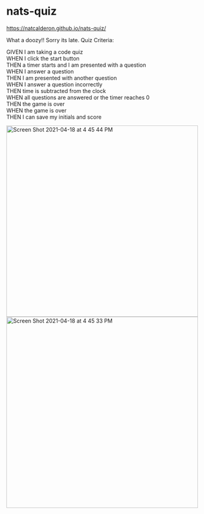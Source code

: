 # nats-quiz


https://natcalderon.github.io/nats-quiz/

What a doozy!! Sorry its late. Quiz Criteria:


GIVEN I am taking a code quiz <br>
WHEN I click the start button<br>
THEN a timer starts and I am presented with a question<br>
WHEN I answer a question<br>
THEN I am presented with another question<br>
WHEN I answer a question incorrectly<br>
THEN time is subtracted from the clock<br>
WHEN all questions are answered or the timer reaches 0<br>
THEN the game is over<br>
WHEN the game is over<br>
THEN I can save my initials and score<br>

<img width="500" alt="Screen Shot 2021-04-18 at 4 45 44 PM" src="https://user-images.githubusercontent.com/33267456/115163282-8b0da380-a065-11eb-8ea6-4d08628d0ae0.png">

<img width="500" alt="Screen Shot 2021-04-18 at 4 45 33 PM" src="https://user-images.githubusercontent.com/33267456/115163283-8c3ed080-a065-11eb-805b-6822837fc9a1.png">

